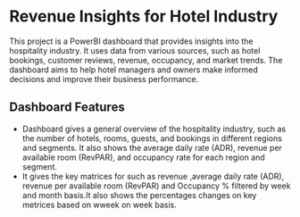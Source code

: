 # Revenue Insights for Hotel Industry
This project is a PowerBI dashboard that provides insights into the hospitality industry. It uses data from various sources, such as hotel bookings, customer reviews, revenue, occupancy, and market trends. The dashboard aims to help hotel managers and owners make informed decisions and improve their business performance.
## Dashboard Features
*  Dashboard gives a general overview of the hospitality industry, such as the number of hotels, rooms, guests, and bookings in different regions and segments. It also shows the average daily rate (ADR), revenue per available room (RevPAR), and occupancy rate for each region and segment.
* It gives the key matrices for such as  revenue ,average daily rate (ADR), revenue per available room (RevPAR) and Occupancy % filtered by week and month basis.It also shows the percentages changes on key metrices based on wweek on week basis.
  
  
